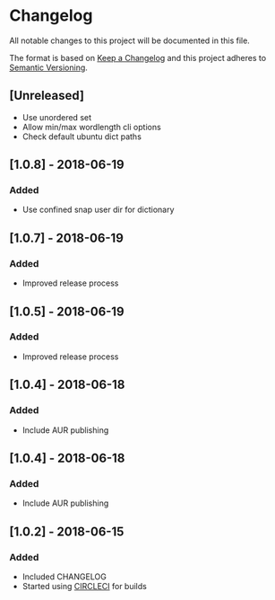 # Changelog
All notable changes to this project will be documented in this file.

The format is based on [Keep a Changelog](http://keepachangelog.com/en/1.0.0/)
and this project adheres to [Semantic Versioning](http://semver.org/spec/v2.0.0.html).

## [Unreleased]
- Use unordered set
- Allow min/max wordlength cli options
- Check default ubuntu dict paths

## [1.0.8] - 2018-06-19
### Added
- Use confined snap user dir for dictionary

## [1.0.7] - 2018-06-19
### Added
- Improved release process

## [1.0.5] - 2018-06-19
### Added
- Improved release process

## [1.0.4] - 2018-06-18
### Added
- Include AUR publishing

## [1.0.4] - 2018-06-18
### Added
- Include AUR publishing

## [1.0.2] - 2018-06-15
### Added
- Included CHANGELOG
- Started using [CIRCLECI](https://circleci.com/product/) for builds
